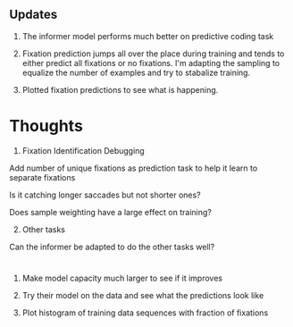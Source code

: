 ## Updates

1. The informer model performs much better on predictive coding task

2. Fixation prediction jumps all over the place during training and tends to either predict all fixations or no fixations. I'm adapting the sampling to equalize the number of examples and try to stabalize training.

3. Plotted fixation predictions to see what is happening. 

# Thoughts

1. Fixation Identification Debugging

Add number of unique fixations as prediction task to help it learn to separate fixations

Is it catching longer saccades but not shorter ones?

Does sample weighting have a large effect on training?

2. Other tasks

Can the informer be adapted to do the other tasks well?


# 

1. Make model capacity much larger to see if it improves

2. Try their model on the data and see what the predictions look like

3. Plot histogram of training data sequences with fraction of fixations


